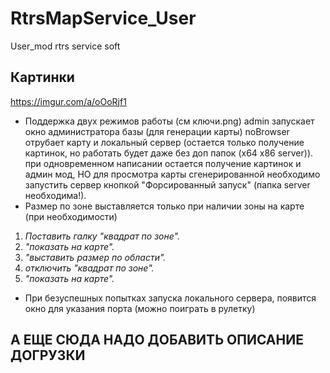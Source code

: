# RtrsMapService_User
User_mod rtrs service soft

## Картинки
https://imgur.com/a/oOoRjf1

* Поддержка двух режимов работы (см ключи.png)
admin запускает окно администратора базы (для генерации карты)
noBrowser отрубает карту и локальный сервер (остается только получение картинок, но работать будет даже без доп папок (х64 х86 server)).
при одновременном написании остается получение картинок и админ мод, НО для просмотра карты сгенерированной
необходимо запустить сервер кнопкой "Форсированный запуск" (папка server необходима!).
* Размер по зоне выставляется только при наличии зоны на карте 
	(при необходимости)
 1. *Поставить галку "квадрат по зоне".* 
 2. *"показать на карте".*
 3. *"выставить размер по области".*
 4. *отключить "квадрат по зоне".*
 5. *"показать на карте".*

* При безуспешных попытках запуска локального сервера, появится окно для указания порта (можно поиграть в рулетку)

## А ЕЩЕ СЮДА НАДО ДОБАВИТЬ ОПИСАНИЕ ДОГРУЗКИ
